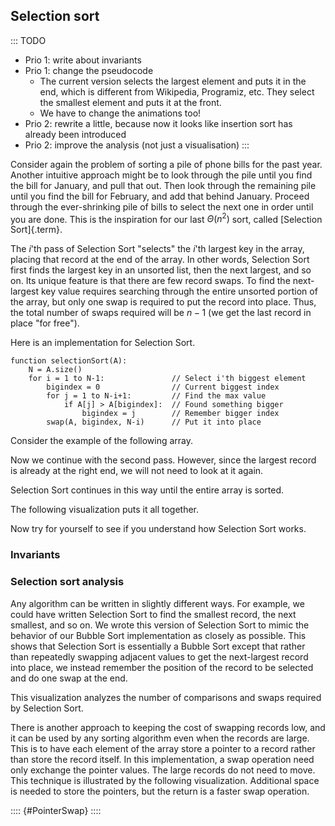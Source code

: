 
## Selection sort

::: TODO
- Prio 1: write about invariants
- Prio 1: change the pseudocode
    - The current version selects the largest element and puts it in the end,
      which is different from Wikipedia, Programiz, etc.
      They select the smallest element and puts it at the front.
    - We have to change the animations too!
- Prio 2: rewrite a little, because now it looks like insertion sort has already been introduced
- Prio 2: improve the analysis (not just a visualisation)
:::

Consider again the problem of sorting a pile of phone bills for the past
year. Another intuitive approach might be to look through the pile until
you find the bill for January, and pull that out. Then look through the
remaining pile until you find the bill for February, and add that behind
January. Proceed through the ever-shrinking pile of bills to select the
next one in order until you are done. This is the inspiration for our
last $\Theta(n^2)$ sort, called [Selection Sort]{.term}.

The $i$'th pass of Selection Sort "selects" the $i$'th
largest key in the array, placing that record at the end of the array.
In other words, Selection Sort first finds the largest key in an
unsorted list, then the next largest, and so on. Its unique feature is
that there are few record swaps. To find the next-largest key value
requires searching through the entire unsorted portion of the array, but
only one swap is required to put the record into place. Thus, the total
number of swaps required will be $n-1$ (we get the last record in place
"for free").

Here is an implementation for Selection Sort.

    function selectionSort(A):
        N = A.size()
        for i = 1 to N-1:               // Select i'th biggest element
            bigindex = 0                // Current biggest index
            for j = 1 to N-i+1:         // Find the max value
                if A[j] > A[bigindex]:  // Found something bigger
                    bigindex = j        // Remember bigger index
            swap(A, bigindex, N-i)      // Put it into place


Consider the example of the following array.

<inlineav id="selectionsortS1CON" src="Sorting/selectionsortS1CON.js" name="Selection Sort Slideshow 1"/>

Now we continue with the second pass. However, since the largest record
is already at the right end, we will not need to look at it again.

<inlineav id="selectionsortS2CON" src="Sorting/selectionsortS2CON.js" name="Selection Sort Slideshow 2"/>

Selection Sort continues in this way until the entire array is sorted.

The following visualization puts it all together.

<avembed id="selectionsortAV" src="Sorting/selectionsortAV.html" type="ss" name="Selection Sort Visualization"/>

Now try for yourself to see if you understand how Selection Sort works.

<avembed id="SelsortPRO" src="Sorting/SelsortPRO.html" type="ka" name="Selection Sort Proficiency Exercise"/>


### Invariants


### Selection sort analysis

Any algorithm can be written in slightly different ways. For example, we
could have written Selection Sort to find the smallest record, the next
smallest, and so on. We wrote this version of Selection Sort to mimic
the behavior of our Bubble Sort implementation as closely as possible.
This shows that Selection Sort is essentially a Bubble Sort except that
rather than repeatedly swapping adjacent values to get the next-largest
record into place, we instead remember the position of the record to be
selected and do one swap at the end.

This visualization analyzes the number of comparisons and swaps required
by Selection Sort.

<inlineav id="SelectionSortAnalysisCON" src="Sorting/SelectionSortAnalysisCON.js" name="Selection Sort Analysis Slideshow" links="Sorting/SelectionSortAnalysisCON.css"/>

There is another approach to keeping the cost of swapping records low,
and it can be used by any sorting algorithm even when the records are
large. This is to have each element of the array store a pointer to a
record rather than store the record itself. In this implementation, a
swap operation need only exchange the pointer values. The large records
do not need to move. This technique is illustrated by the following
visualization. Additional space is needed to store the pointers, but the
return is a faster swap operation.

:::: {#PointerSwap}
<inlineav id="ptrSwapCON" src="Sorting/ptrSwapCON.js" name="Selection Sort Pointer Swap" links="Sorting/ptrSwapCON.css"/>
::::

